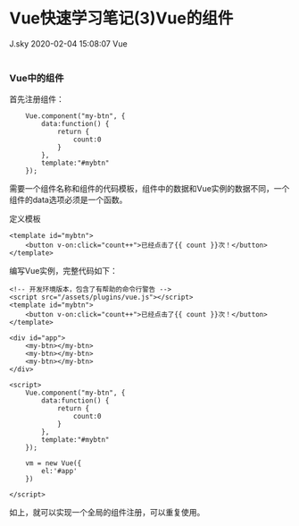 <div class="blog-article">
<h1 class="title">Vue快速学习笔记(3)Vue的组件</h1>
<span class="author">J.sky</span>
<span class="time">2020-02-04 15:08:07</span>
<span class="tag">Vue</span>
</div>
</br>

### Vue中的组件

首先注册组件：

        Vue.component("my-btn", {
            data:function() {
                return {
                    count:0
                }
            },
            template:"#mybtn"
        });

需要一个组件名称和组件的代码模板，组件中的数据和Vue实例的数据不同，一个组件的data选项必须是一个函数。

定义模板

    <template id="mybtn">
        <button v-on:click="count++">已经点击了{{ count }}次！</button>
    </template>

编写Vue实例，完整代码如下：


    <!-- 开发环境版本，包含了有帮助的命令行警告 -->
    <script src="/assets/plugins/vue.js"></script>
    <template id="mybtn">
        <button v-on:click="count++">已经点击了{{ count }}次！</button>
    </template>

    <div id="app">
        <my-btn></my-btn>
        <my-btn></my-btn>
        <my-btn></my-btn>
    </div>

    <script>
        Vue.component("my-btn", {
            data:function() {
                return {
                    count:0
                }
            },
            template:"#mybtn"
        });

        vm = new Vue({
            el:'#app'
        })

    </script>

如上，就可以实现一个全局的组件注册，可以重复使用。
